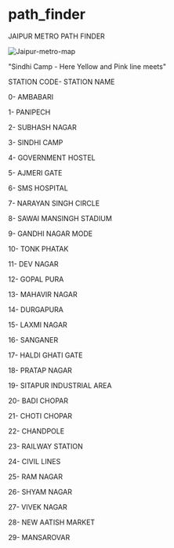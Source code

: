 # path_finder
JAIPUR METRO PATH FINDER 


![Jaipur-metro-map](https://user-images.githubusercontent.com/98683112/194695489-03234197-1a06-406f-a948-9af15950b4f9.jpg)

"Sindhi Camp - Here Yellow and Pink line meets"



  STATION CODE-                   STATION NAME
  
  0-                           AMBABARI
  
  1-                           PANIPECH
  
  2-                           SUBHASH NAGAR
  
  3-                           SINDHI CAMP
  
  4-                           GOVERNMENT HOSTEL
  
  5-                           AJMERI GATE
     
  6-                           SMS HOSPITAL
  
  7-                           NARAYAN SINGH CIRCLE
  
  8-                           SAWAI MANSINGH STADIUM
  
  9-                           GANDHI NAGAR MODE
  
  10-                          TONK PHATAK
  
  11-                          DEV NAGAR
  
  12-                          GOPAL PURA
  
  13-                          MAHAVIR NAGAR
  
  14-                          DURGAPURA
  
  15-                          LAXMI NAGAR
   
  16-                          SANGANER
  
  17-                          HALDI GHATI GATE
  
  18-                          PRATAP NAGAR
  
  19-                          SITAPUR INDUSTRIAL AREA
  
  20-                          BADI CHOPAR
  
  21-                          CHOTI CHOPAR
  
  22-                          CHANDPOLE
  
  23-                          RAILWAY STATION
  
  24-                          CIVIL LINES
  
  25-                          RAM NAGAR
  
  26-                          SHYAM NAGAR
  
  27-                          VIVEK NAGAR
  
  28-                          NEW AATISH MARKET
  
  29-                          MANSAROVAR

